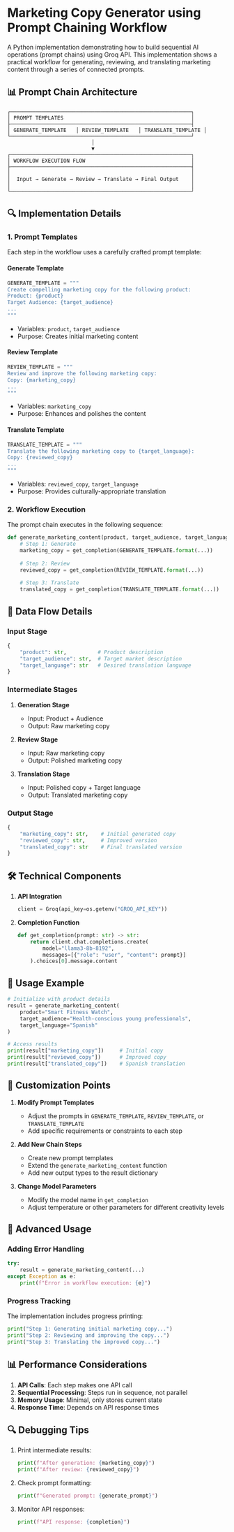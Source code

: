 # Marketing Copy Generator using Prompt Chaining Workflow

A Python implementation demonstrating how to build sequential AI operations (prompt chains) using Groq API. This implementation shows a practical workflow for generating, reviewing, and translating marketing content through a series of connected prompts.

## 📊 Prompt Chain Architecture

```
┌──────────────────────────────────────────────────────────┐
│ PROMPT TEMPLATES                                         │
├──────────────────────────────────────────────────────────┤
│ GENERATE_TEMPLATE   │ REVIEW_TEMPLATE   │ TRANSLATE_TEMPLATE │
└──────────────────────────────────────────────────────────┘
                           │
                           ▼
┌──────────────────────────────────────────────────────────┐
│ WORKFLOW EXECUTION FLOW                                  │
├──────────────────────────────────────────────────────────┤
│                                                          │
│  Input → Generate → Review → Translate → Final Output    │
│                                                          │
└──────────────────────────────────────────────────────────┘
```

## 🔍 Implementation Details

### 1. Prompt Templates

Each step in the workflow uses a carefully crafted prompt template:

#### Generate Template
```python
GENERATE_TEMPLATE = """
Create compelling marketing copy for the following product:
Product: {product}
Target Audience: {target_audience}
...
"""
```
- Variables: `product`, `target_audience`
- Purpose: Creates initial marketing content

#### Review Template
```python
REVIEW_TEMPLATE = """
Review and improve the following marketing copy:
Copy: {marketing_copy}
...
"""
```
- Variables: `marketing_copy`
- Purpose: Enhances and polishes the content

#### Translate Template
```python
TRANSLATE_TEMPLATE = """
Translate the following marketing copy to {target_language}:
Copy: {reviewed_copy}
...
"""
```
- Variables: `reviewed_copy`, `target_language`
- Purpose: Provides culturally-appropriate translation

### 2. Workflow Execution

The prompt chain executes in the following sequence:

```python
def generate_marketing_content(product, target_audience, target_language):
    # Step 1: Generate
    marketing_copy = get_completion(GENERATE_TEMPLATE.format(...))
    
    # Step 2: Review
    reviewed_copy = get_completion(REVIEW_TEMPLATE.format(...))
    
    # Step 3: Translate
    translated_copy = get_completion(TRANSLATE_TEMPLATE.format(...))
```

## 🔄 Data Flow Details

### Input Stage
```python
{
    "product": str,          # Product description
    "target_audience": str,  # Target market description
    "target_language": str   # Desired translation language
}
```

### Intermediate Stages
1. **Generation Stage**
   - Input: Product + Audience
   - Output: Raw marketing copy
   
2. **Review Stage**
   - Input: Raw marketing copy
   - Output: Polished marketing copy
   
3. **Translation Stage**
   - Input: Polished copy + Target language
   - Output: Translated marketing copy

### Output Stage
```python
{
    "marketing_copy": str,    # Initial generated copy
    "reviewed_copy": str,     # Improved version
    "translated_copy": str    # Final translated version
}
```

## 🛠 Technical Components

1. **API Integration**
   ```python
   client = Groq(api_key=os.getenv("GROQ_API_KEY"))
   ```

2. **Completion Function**
   ```python
   def get_completion(prompt: str) -> str:
       return client.chat.completions.create(
           model="llama3-8b-8192",
           messages=[{"role": "user", "content": prompt}]
       ).choices[0].message.content
   ```

## 📝 Usage Example

```python
# Initialize with product details
result = generate_marketing_content(
    product="Smart Fitness Watch",
    target_audience="Health-conscious young professionals",
    target_language="Spanish"
)

# Access results
print(result["marketing_copy"])     # Initial copy
print(result["reviewed_copy"])      # Improved copy
print(result["translated_copy"])    # Spanish translation
```

## 🔧 Customization Points

1. **Modify Prompt Templates**
   - Adjust the prompts in `GENERATE_TEMPLATE`, `REVIEW_TEMPLATE`, or `TRANSLATE_TEMPLATE`
   - Add specific requirements or constraints to each step

2. **Add New Chain Steps**
   - Create new prompt templates
   - Extend the `generate_marketing_content` function
   - Add new output types to the result dictionary

3. **Change Model Parameters**
   - Modify the model name in `get_completion`
   - Adjust temperature or other parameters for different creativity levels

## 🚀 Advanced Usage

### Adding Error Handling
```python
try:
    result = generate_marketing_content(...)
except Exception as e:
    print(f"Error in workflow execution: {e}")
```

### Progress Tracking
The implementation includes progress printing:
```python
print("Step 1: Generating initial marketing copy...")
print("Step 2: Reviewing and improving the copy...")
print("Step 3: Translating the improved copy...")
```

## 📊 Performance Considerations

1. **API Calls**: Each step makes one API call
2. **Sequential Processing**: Steps run in sequence, not parallel
3. **Memory Usage**: Minimal, only stores current state
4. **Response Time**: Depends on API response times

## 🔍 Debugging Tips

1. Print intermediate results:
   ```python
   print(f"After generation: {marketing_copy}")
   print(f"After review: {reviewed_copy}")
   ```

2. Check prompt formatting:
   ```python
   print(f"Generated prompt: {generate_prompt}")
   ```

3. Monitor API responses:
   ```python
   print(f"API response: {completion}")
   ``` 